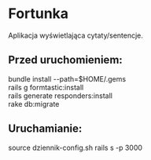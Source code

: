 # Fortunka

Aplikacja wyświetlająca cytaty/sentencje.


## Przed uruchomieniem:

bundle install --path=$HOME/.gems <br />
rails g formtastic:install <br />
rails generate responders:install <br />
rake db:migrate

## Uruchamianie:

source dziennik-config.sh
rails s -p 3000
